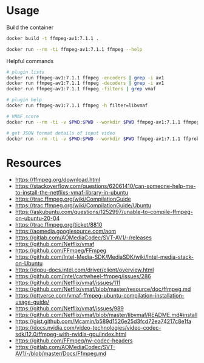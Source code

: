 # Usage

Build the container

```bash
docker build -t ffmpeg-av1:7.1.1 .

docker run --rm -ti ffmpeg-av1:7.1.1 ffmpeg --help
```

Helpful commands

```bash
# plugin lists
docker run ffmpeg-av1:7.1.1 ffmpeg -encoders | grep -i av1
docker run ffmpeg-av1:7.1.1 ffmpeg -decoders | grep -i av1
docker run ffmpeg-av1:7.1.1 ffmpeg -filters | grep vmaf

# plugin help
docker run ffmpeg-av1:7.1.1 ffmpeg -h filter=libvmaf

# VMAF score
docker run --rm -ti -v $PWD:$PWD --workdir $PWD ffmpeg-av1:7.1.1 ffmpeg -i data/sample__240__libx264__aac__30s__video.mkv -i data/sample__240__libx264__aac__30s__video.mkv -lavfi libvmaf -f null -

# get JSON format details of input video
docker run --rm -ti -v $PWD:$PWD --workdir $PWD ffmpeg-av1:7.1.1 ffprobe -i data/sample__240__libx264__aac__30s__video.mkv -show_streams -show_format -print_format json -hide_banner -v quiet
```

# Resources

- https://ffmpeg.org/download.html
- https://stackoverflow.com/questions/62061410/can-someone-help-me-to-install-the-netflixs-vmaf-library-in-ubuntu
- https://trac.ffmpeg.org/wiki/CompilationGuide
- https://trac.ffmpeg.org/wiki/CompilationGuide/Ubuntu
- https://askubuntu.com/questions/1252997/unable-to-compile-ffmpeg-on-ubuntu-20-04
- https://trac.ffmpeg.org/ticket/8810
- https://aomedia.googlesource.com/aom
- https://gitlab.com/AOMediaCodec/SVT-AV1/-/releases
- https://github.com/Netflix/vmaf
- https://github.com/FFmpeg/FFmpeg
- https://github.com/Intel-Media-SDK/MediaSDK/wiki/Intel-media-stack-on-Ubuntu
- https://dgpu-docs.intel.com/driver/client/overview.html
- https://github.com/intel/cartwheel-ffmpeg/issues/286
- https://github.com/Netflix/vmaf/issues/111
- https://github.com/Netflix/vmaf/blob/master/resource/doc/ffmpeg.md
- https://ottverse.com/vmaf-ffmpeg-ubuntu-compilation-installation-usage-guide/
- https://github.com/Netflix/vmaf/issues/989
- https://github.com/Netflix/vmaf/blob/master/libvmaf/README.md#install
- https://gist.github.com/Mcamin/b589d1526e25d3fcd72ea74217c8e1fa
- https://docs.nvidia.com/video-technologies/video-codec-sdk/12.0/ffmpeg-with-nvidia-gpu/index.html
- https://github.com/FFmpeg/nv-codec-headers
- https://gitlab.com/AOMediaCodec/SVT-AV1/-/blob/master/Docs/Ffmpeg.md